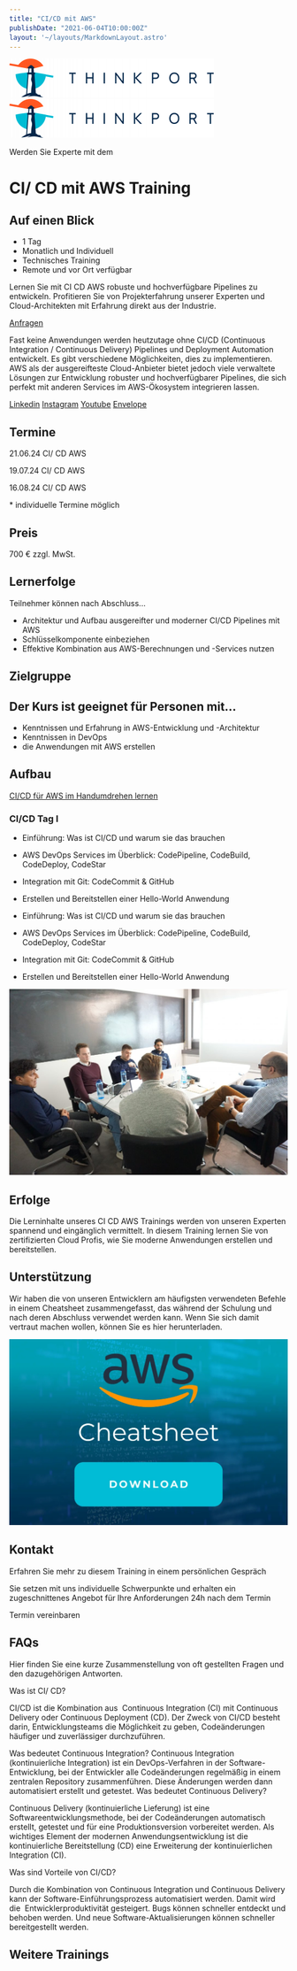 ```yaml
---
title: "CI/CD mit AWS"
publishDate: "2021-06-04T10:00:00Z"
layout: '~/layouts/MarkdownLayout.astro'
---
```


 [![Thinkport Logo](images/Logo_horizontral_new-q79kisryfbimg521qvcamhuu9zgajwl52ie1tm6q0s.png "Logo Bright Colours")](https://thinkport.digital)[![Thinkport Logo](images/Logo_horizontral_new-q79kisryfbimg521qvcamhuu9zgajwl52ie1tm6q0s.png "Logo Bright Colours")](https://thinkport.digital)

Werden Sie Experte mit dem

# CI/ CD mit AWS Training

## Auf einen Blick

* 1 Tag
* Monatlich und Individuell
* Technisches Training
* Remote und vor Ort verfügbar

Lernen Sie mit CI CD AWS robuste und hochverfügbare Pipelines zu entwickeln. Profitieren Sie von Projekterfahrung unserer Experten und Cloud-Architekten mit Erfahrung direkt aus der Industrie.

[Anfragen](#sec1)

Fast keine Anwendungen werden heutzutage ohne CI/CD (Continuous Integration / Continuous Delivery) Pipelines und Deployment Automation entwickelt. Es gibt verschiedene Möglichkeiten, dies zu implementieren. AWS als der ausgereifteste Cloud-Anbieter bietet jedoch viele verwaltete Lösungen zur Entwicklung robuster und hochverfügbarer Pipelines, die sich perfekt mit anderen Services im AWS-Ökosystem integrieren lassen.

[](#linksection)[Linkedin](https://www.linkedin.com/company/11759873) [Instagram](https://www.instagram.com/thinkport/) [Youtube](https://www.youtube.com/channel/UCnke3WYRT6bxuMK2t4jw2qQ) [Envelope](mailto:tdrechsel@thinkport.digital)

## Termine

21.06.24 CI/ CD AWS  

19.07.24 CI/ CD AWS  

16.08.24 CI/ CD AWS  

\* individuelle Termine möglich

## Preis

700 € zzgl. MwSt.  

## Lernerfolge

Teilnehmer können nach Abschluss...

* Architektur und Aufbau ausgereifter und moderner CI/CD Pipelines mit AWS
* Schlüsselkomponente einbeziehen
* Effektive Kombination aus AWS-Berechnungen und -Services nutzen

## Zielgruppe

## Der Kurs ist geeignet für Personen mit...

* Kenntnissen und Erfahrung in AWS-Entwicklung und -Architektur
* Kenntnissen in DevOps
* die Anwendungen mit AWS erstellen

## Aufbau

[CI/CD für AWS im Handumdrehen lernen](https://www.hashicorp.com/)

### CI/CD Tag I

* Einführung: Was ist CI/CD und warum sie das brauchen
* AWS DevOps Services im Überblick: CodePipeline, CodeBuild, CodeDeploy, CodeStar
* Integration mit Git: CodeCommit & GitHub
* Erstellen und Bereitstellen einer Hello-World Anwendung

* Einführung: Was ist CI/CD und warum sie das brauchen
* AWS DevOps Services im Überblick: CodePipeline, CodeBuild, CodeDeploy, CodeStar
* Integration mit Git: CodeCommit & GitHub
* Erstellen und Bereitstellen einer Hello-World Anwendung

![Sechs Personen, die an einem Tisch sitzen und offenbar verhandeln oder über Geschäfte sprechen.](images/DSC01530-1024x683.jpg)

## Erfolge

Die Lerninhalte unseres CI CD AWS Trainings werden von unseren Experten spannend und eingänglich vermittelt. In diesem Training lernen Sie von zertifizierten Cloud Profis, wie Sie moderne Anwendungen erstellen und bereitstellen.

## Unterstützung

Wir haben die von unseren Entwicklern am häufigsten verwendeten Befehle in einem Cheatsheet zusammengefasst, das während der Schulung und nach deren Abschluss verwendet werden kann. Wenn Sie sich damit vertraut machen wollen, können Sie es hier herunterladen.

[![Symbol mit dem AWS-Logo, dem Wort Cheatsheet in Weiß und einer Schaltfläche zum Herunterladen](images/AWS-1024x683.webp)](https://thinkport.digital/wp-content/uploads/2023/11/AWS_Cheatsheet.pdf)

## Kontakt

Erfahren Sie mehr zu diesem Training in einem persönlichen Gespräch

Sie setzen mit uns individuelle Schwerpunkte und erhalten ein zugeschnittenes Angebot für Ihre Anforderungen 24h nach dem Termin

 Termin vereinbaren

## FAQs

Hier finden Sie eine kurze Zusammenstellung von oft gestellten Fragen und den dazugehörigen Antworten.

Was ist CI/ CD?

CI/CD ist die Kombination aus  Continuous Integration (CI) mit Continuous Delivery oder Continuous Deployment (CD). Der Zweck von CI/CD besteht darin, Entwicklungsteams die Möglichkeit zu geben, Codeänderungen häufiger und zuverlässiger durchzuführen.

Was bedeutet Continuous Integration? Continuous Integration (kontinuierliche Integration) ist ein DevOps-Verfahren in der Software-Entwicklung, bei der Entwickler alle Codeänderungen regelmäßig in einem zentralen Repository zusammenführen. Diese Änderungen werden dann automatisiert erstellt und getestet. Was bedeutet Continuous Delivery?

Continuous Delivery (kontinuierliche Lieferung) ist eine Softwareentwicklungsmethode, bei der Codeänderungen automatisch erstellt, getestet und für eine Produktionsversion vorbereitet werden. Als wichtiges Element der modernen Anwendungsentwicklung ist die kontinuierliche Bereitstellung (CD) eine Erweiterung der kontinuierlichen Integration (CI). 

Was sind Vorteile von CI/CD?

Durch die Kombination von Continuous Integration und Continuous Delivery kann der Software-Einführungsprozess automatisiert werden. Damit wird die  Entwicklerproduktivität gesteigert. Bugs können schneller entdeckt und behoben werden. Und neue Software-Aktualisierungen können schneller bereitgestellt werden.

## Weitere Trainings
